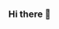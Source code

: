 ### Hi there 👋

<!--
**Brandon3522/brandon3522** is a ✨ _special_ ✨ repository because its `README.md` (this file) appears on your GitHub profile.

Here are some ideas to get you started:

- 🔭 I’m currently working on ...
- 🌱 I’m currently learning ...
- 👯 I’m looking to collaborate on ...
- 🤔 I’m looking for help with ...

[![Brandon's GitHub stats](https://github-readme-stats.vercel.app/api?username=brandon3522)](https://github.com/anuraghazra/github-readme-stats)
-->
